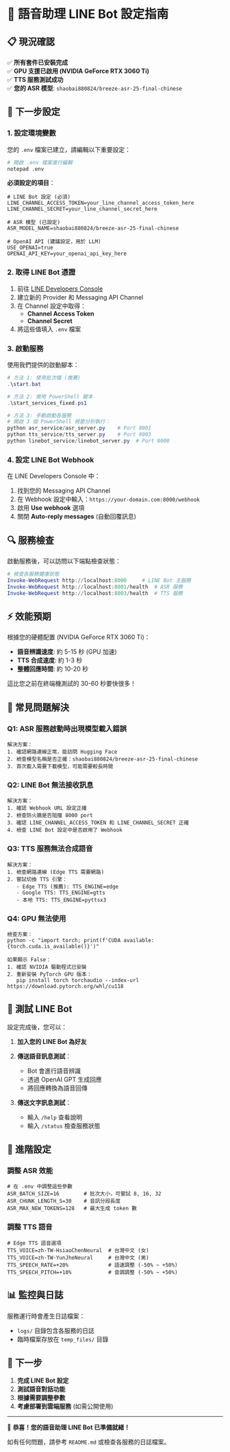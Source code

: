 # 🚀 語音助理 LINE Bot 設定指南

## 📋 現況確認

✅ **所有套件已安裝完成**  
✅ **GPU 支援已啟用 (NVIDIA GeForce RTX 3060 Ti)**  
✅ **TTS 服務測試成功**  
✅ **您的 ASR 模型**: `shaobai880824/breeze-asr-25-final-chinese`

## 🔧 下一步設定

### 1. 設定環境變數

您的 `.env` 檔案已建立，請編輯以下重要設定：

```bash
# 開啟 .env 檔案進行編輯
notepad .env
```

**必須設定的項目**：
```env
# LINE Bot 設定 (必須)
LINE_CHANNEL_ACCESS_TOKEN=your_line_channel_access_token_here
LINE_CHANNEL_SECRET=your_line_channel_secret_here

# ASR 模型 (已設定)
ASR_MODEL_NAME=shaobai880824/breeze-asr-25-final-chinese

# OpenAI API (建議設定，用於 LLM)
USE_OPENAI=true
OPENAI_API_KEY=your_openai_api_key_here
```

### 2. 取得 LINE Bot 憑證

1. 前往 [LINE Developers Console](https://developers.line.biz/)
2. 建立新的 Provider 和 Messaging API Channel
3. 在 Channel 設定中取得：
   - **Channel Access Token**
   - **Channel Secret**
4. 將這些值填入 `.env` 檔案

### 3. 啟動服務

使用我們提供的啟動腳本：

```powershell
# 方法 1: 使用批次檔 (推薦)
.\start.bat

# 方法 2: 使用 PowerShell 腳本
.\start_services_fixed.ps1

# 方法 3: 手動啟動各服務
# 開啟 3 個 PowerShell 視窗分別執行：
python asr_service/asr_server.py    # Port 8001
python tts_service/tts_server.py    # Port 8003  
python linebot_service/linebot_server.py  # Port 8000
```

### 4. 設定 LINE Bot Webhook

在 LINE Developers Console 中：
1. 找到您的 Messaging API Channel
2. 在 Webhook 設定中輸入：`https://your-domain.com:8000/webhook`
3. 啟用 **Use webhook** 選項
4. 關閉 **Auto-reply messages** (自動回覆訊息)

## 🔍 服務檢查

啟動服務後，可以訪問以下端點檢查狀態：

```powershell
# 檢查各服務健康狀態
Invoke-WebRequest http://localhost:8000     # LINE Bot 主服務
Invoke-WebRequest http://localhost:8001/health  # ASR 服務
Invoke-WebRequest http://localhost:8003/health  # TTS 服務
```

## ⚡ 效能預期

根據您的硬體配置 (NVIDIA GeForce RTX 3060 Ti)：

- **語音辨識速度**: 約 5-15 秒 (GPU 加速)
- **TTS 合成速度**: 約 1-3 秒
- **整體回應時間**: 約 10-20 秒

這比您之前在終端機測試的 30-60 秒要快很多！

## 🐛 常見問題解決

### Q1: ASR 服務啟動時出現模型載入錯誤
```
解決方案：
1. 確認網路連線正常，能訪問 Hugging Face
2. 檢查模型名稱是否正確：shaobai880824/breeze-asr-25-final-chinese
3. 首次載入需要下載模型，可能需要較長時間
```

### Q2: LINE Bot 無法接收訊息
```
解決方案：
1. 確認 Webhook URL 設定正確
2. 檢查防火牆是否阻擋 8000 port
3. 確認 LINE_CHANNEL_ACCESS_TOKEN 和 LINE_CHANNEL_SECRET 正確
4. 檢查 LINE Bot 設定中是否啟用了 Webhook
```

### Q3: TTS 服務無法合成語音
```
解決方案：
1. 檢查網路連線 (Edge TTS 需要網路)
2. 嘗試切換 TTS 引擎：
   - Edge TTS (推薦): TTS_ENGINE=edge
   - Google TTS: TTS_ENGINE=gtts  
   - 本地 TTS: TTS_ENGINE=pyttsx3
```

### Q4: GPU 無法使用
```
檢查方案：
python -c "import torch; print(f'CUDA available: {torch.cuda.is_available()}')"

如果顯示 False：
1. 確認 NVIDIA 驅動程式已安裝
2. 重新安裝 PyTorch GPU 版本：
   pip install torch torchaudio --index-url https://download.pytorch.org/whl/cu118
```

## 📱 測試 LINE Bot

設定完成後，您可以：

1. **加入您的 LINE Bot 為好友**
2. **傳送語音訊息測試**：
   - Bot 會進行語音辨識
   - 透過 OpenAI GPT 生成回應
   - 將回應轉換為語音回傳

3. **傳送文字訊息測試**：
   - 輸入 `/help` 查看說明
   - 輸入 `/status` 檢查服務狀態

## 🔧 進階設定

### 調整 ASR 效能
```env
# 在 .env 中調整這些參數
ASR_BATCH_SIZE=16        # 批次大小，可嘗試 8, 16, 32
ASR_CHUNK_LENGTH_S=30    # 音訊分段長度
ASR_MAX_NEW_TOKENS=128   # 最大生成 token 數
```

### 調整 TTS 語音
```env
# Edge TTS 語音選項
TTS_VOICE=zh-TW-HsiaoChenNeural  # 台灣中文 (女)
TTS_VOICE=zh-TW-YunJheNeural     # 台灣中文 (男)
TTS_SPEECH_RATE=+20%             # 語速調整 (-50% ~ +50%)
TTS_SPEECH_PITCH=+10%            # 音調調整 (-50% ~ +50%)
```

## 📊 監控與日誌

服務運行時會產生日誌檔案：
- `logs/` 目錄包含各服務的日誌
- 臨時檔案存放在 `temp_files/` 目錄

## 🎯 下一步

1. **完成 LINE Bot 設定**
2. **測試語音對話功能**
3. **根據需要調整參數**
4. **考慮部署到雲端服務** (如需公開使用)

---

🎉 **恭喜！您的語音助理 LINE Bot 已準備就緒！**

如有任何問題，請參考 `README.md` 或檢查各服務的日誌檔案。 